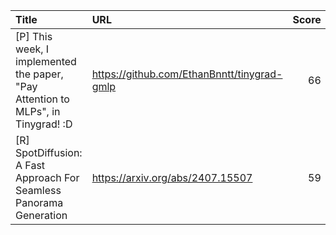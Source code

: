| Title                                                                            | URL                                         |   Score | Date                |
|:---------------------------------------------------------------------------------|:--------------------------------------------|--------:|:--------------------|
| [P] This week, I implemented the paper, "Pay Attention to MLPs", in Tinygrad! :D | https://github.com/EthanBnntt/tinygrad-gmlp |      66 | 2024-09-06 03:29:25 |
| [R] SpotDiffusion: A Fast Approach For Seamless Panorama Generation              | https://arxiv.org/abs/2407.15507            |      59 | 2024-09-07 20:27:59 |